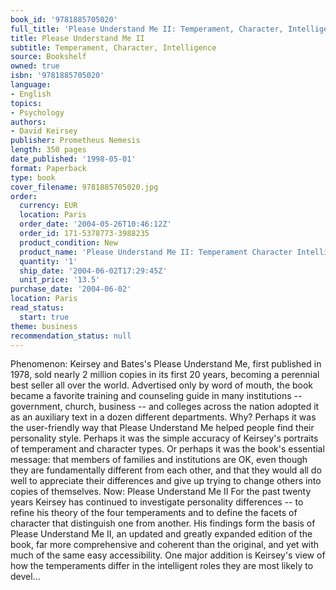 ```yaml
---
book_id: '9781885705020'
full_title: 'Please Understand Me II: Temperament, Character, Intelligence'
title: Please Understand Me II
subtitle: Temperament, Character, Intelligence
source: Bookshelf
owned: true
isbn: '9781885705020'
language:
- English
topics:
- Psychology
authors:
- David Keirsey
publisher: Prometheus Nemesis
length: 350 pages
date_published: '1998-05-01'
format: Paperback
type: book
cover_filename: 9781885705020.jpg
order:
  currency: EUR
  location: Paris
  order_date: '2004-05-26T10:46:12Z'
  order_id: 171-5378773-3988235
  product_condition: New
  product_name: 'Please Understand Me II: Temperament Character Intelligence'
  quantity: '1'
  ship_date: '2004-06-02T17:29:45Z'
  unit_price: '13.5'
purchase_date: '2004-06-02'
location: Paris
read_status:
  start: true
theme: business
recommendation_status: null
---
```

Phenomenon: Keirsey and Bates's Please Understand Me, first published in 1978, sold nearly 2 million copies in its first 20 years, becoming a perennial best seller all over the world. Advertised only by word of mouth, the book became a favorite training and counseling guide in many institutions -- government, church, business -- and colleges across the nation adopted it as an auxiliary text in a dozen different departments. Why? Perhaps it was the user-friendly way that Please Understand Me helped people find their personality style. Perhaps it was the simple accuracy of Keirsey's portraits of temperament and character types. Or perhaps it was the book's essential message: that members of families and institutions are OK, even though they are fundamentally different from each other, and that they would all do well to appreciate their differences and give up trying to change others into copies of themselves.
Now: Please Understand Me II
For the past twenty years Keirsey has continued to investigate personality differences -- to refine his theory of the four temperaments and to define the facets of character that distinguish one from another. His findings form the basis of Please Understand Me II, an updated and greatly expanded edition of the book, far more comprehensive and coherent than the original, and yet with much of the same easy accessibility. One major addition is Keirsey's view of how the temperaments differ in the intelligent roles they are most likely to devel...
